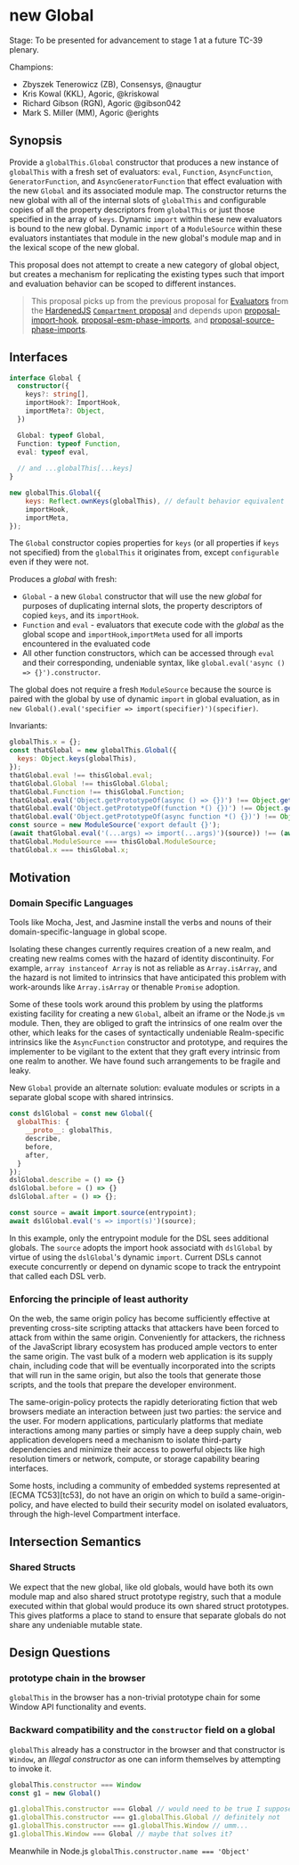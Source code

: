 # new Global

Stage: To be presented for advancement to stage 1 at a future TC-39 plenary.

Champions:
- Zbyszek Tenerowicz (ZB), Consensys, @naugtur 
- Kris Kowal (KKL),  Agoric, @kriskowal
- Richard Gibson (RGN), Agoric @gibson042 
- Mark S. Miller (MM), Agoric @erights 

## Synopsis

Provide a `globalThis.Global` constructor that produces a new instance of
`globalThis` with a fresh set of evaluators: `eval`, `Function`,
`AsyncFunction`, `GeneratorFunction`, and `AsyncGeneratorFunction` that effect
evaluation with the new `Global` and its associated module map.
The constructor returns the new global with all of the internal slots of
`globalThis` and configurable copies of all the property descriptors from
`globalThis` or just those specified in the array of `keys`.
Dynamic `import` within these new evaluators is bound to the new global.
Dynamic `import` of a `ModuleSource` within these evaluators
instantiates that module in the new global's module map and in the lexical
scope of the new global.

This proposal does not attempt to create a new category of global object, but
creates a mechanism for replicating the existing types such that import and
evaluation behavior can be scoped to different instances.

> This proposal picks up from the previous proposal for
> [Evaluators](https://github.com/tc39/proposal-compartments/blob/7e60fdbce66ef2d97370007afeb807192c653333/3-evaluator.md)
> from the [HardenedJS](https://hardenedjs.org) [`Compartment` proposal][proposal-compartments] and depends upon [proposal-import-hook][],
> [proposal-esm-phase-imports][], and [proposal-source-phase-imports][].

## Interfaces

```ts
interface Global {
  constructor({
    keys?: string[],
    importHook?: ImportHook,
    importMeta?: Object,
  })

  Global: typeof Global,
  Function: typeof Function,
  eval: typeof eval,
  
  // and ...globalThis[...keys]
}
```

```js
new globalThis.Global({
    keys: Reflect.ownKeys(globalThis), // default behavior equivalent
    importHook,
    importMeta,
});
```

The `Global` constructor copies properties for `keys` (or all properties if
`keys` not specified) from the `globalThis` it originates from, except
`configurable` even if they were not.

Produces a _global_ with fresh:

- `Global` - a new `Global` constructor that will use the new _global_ for
  purposes of duplicating internal slots, the property descriptors of copied
  `keys`, and its `importHook`.
- `Function` and `eval` - evaluators that execute code with the _global_ as the
  global scope and `importHook`,`importMeta` used for all imports encountered
  in the evaluated code
- All other function constructors, which can be accessed through `eval` and
  their corresponding, undeniable syntax, like `global.eval('async () =>
  {}').constructor`.

The global does not require a fresh `ModuleSource` because
the source is paired with the global by use of dynamic `import` in global evaluation,
as in `new Global().eval('specifier => import(specifier)')(specifier)`.

Invariants:

```js
globalThis.x = {};
const thatGlobal = new globalThis.Global({
  keys: Object.keys(globalThis),
});
thatGlobal.eval !== thisGlobal.eval;
thatGlobal.Global !== thisGlobal.Global;
thatGlobal.Function !== thisGlobal.Function;
thatGlobal.eval('Object.getPrototypeOf(async () => {})') !== Object.getPrototypeOf(async () => {});
thatGlobal.eval('Object.getPrototypeOf(function *() {})') !== Object.getPrototypeOf(function *() {});
thatGlobal.eval('Object.getPrototypeOf(async function *() {})') !== Object.getPrototypeOf(async function *() {});
const source = new ModuleSource('export default {}');
(await thatGlobal.eval('(...args) => import(...args)')(source)) !== (await import(source));
thatGlobal.ModuleSource === thisGlobal.ModuleSource;
thatGlobal.x === thisGlobal.x;
```

## Motivation

### Domain Specific Languages

Tools like Mocha, Jest, and Jasmine install the verbs and nouns of their
domain-specific-language in global scope.

Isolating these changes currently requires creation of a new realm,
and creating new realms comes with the hazard of identity discontinuity.
For example, `array instanceof Array` is not as reliable as `Array.isArray`,
and the hazard is not limited to intrinsics that have anticipated this
problem with work-arounds like `Array.isArray` or thenable `Promise` adoption.

Some of these tools work around this problem by using the platforms existing
facility for creating a new `Global`, albeit an iframe or the Node.js `vm`
module.
Then, they are obliged to graft the intrinsics of one realm over the other,
which leaks for the cases of syntactically undeniable Realm-specific intrinsics
like the `AsyncFunction` constructor and prototype, and requires the
implementer to be vigilant to the extent that they graft every intrinsic from
one realm to another.
We have found such arrangements to be fragile and leaky.

New `Global` provide an alternate solution: evaluate modules or scripts in a
separate global scope with shared intrinsics.

```js
const dslGlobal = const new Global({
  globalThis: {
    __proto__: globalThis,
    describe,
    before,
    after,
  }
});
dslGlobal.describe = () => {}
dslGlobal.before = () => {}
dslGlobal.after = () => {};

const source = await import.source(entrypoint);
await dslGlobal.eval('s => import(s)')(source);
```

In this example, only the entrypoint module for the DSL sees additional
globals.
The `source` adopts the import hook associatd with `dslGlobal` by
virtue of using the `dslGlobal`'s dynamic `import`.
Current DSLs cannot execute concurrently or depend on dynamic scope to track
the entrypoint that called each DSL verb.

### Enforcing the principle of least authority

On the web, the same origin policy has become sufficiently effective at
preventing cross-site scripting attacks that attackers have been forced to
attack from within the same origin.
Conveniently for attackers, the richness of the JavaScript library ecosystem
has produced ample vectors to enter the same origin.
The vast bulk of a modern web application is its supply chain, including code
that will be eventually incorporated into the scripts that will run in the same
origin, but also the tools that generate those scripts, and the tools that
prepare the developer environment.

The same-origin-policy protects the rapidly deteriorating fiction that
web browsers mediate an interaction between just two parties: the service and
the user.
For modern applications, particularly platforms that mediate interactions among
many parties or simply have a deep supply chain, web application developers
need a mechanism to isolate third-party dependencies and minimize their access
to powerful objects like high resolution timers or network, compute, or storage
capability bearing interfaces.

Some hosts, including a community of embedded systems represented at [ECMA
TC53][tc53], do not have an origin on which to build a same-origin-policy, and
have elected to build their security model on isolated evaluators, through the
high-level Compartment interface.

## Intersection Semantics

### Shared Structs

We expect that the new global, like old globals, would have both its own module
map and also shared struct prototype registry, such that a module executed
within that global would produce its own shared struct prototypes.
This gives platforms a place to stand to ensure that separate globals do not
share any undeniable mutable state.

## Design Questions

### prototype chain in the browser

`globalThis` in the browser has a non-trivial prototype chain for some Window
API functionality and events.

### Backward compatibility and the `constructor` field on a global

`globalThis` already has a constructor in the browser and that constructor is
`Window`, an _Illegal constructor_ as one can inform themselves by attempting
to invoke it.

```js
globalThis.constructor === Window
const g1 = new Global()

g1.globalThis.constructor === Global // would need to be true I suppose
g1.globalThis.constructor === g1.globalThis.Global // definitely not
g1.globalThis.constructor === g1.globalThis.Window // umm...
g1.globalThis.Window === Global // maybe that solves it?
```

Meanwhile in Node.js `globalThis.constructor.name === 'Object'`

[proposal-source-phase-imports]: https://github.com/tc39/proposal-source-phase-imports
[proposal-esm-phase-imports]: https://github.com/tc39/proposal-esm-phase-imports
[proposal-compartments]: https://github.com/tc39/proposal-compartments
[proposal-import-hook]: https://github.com/endojs/proposal-import-hook
